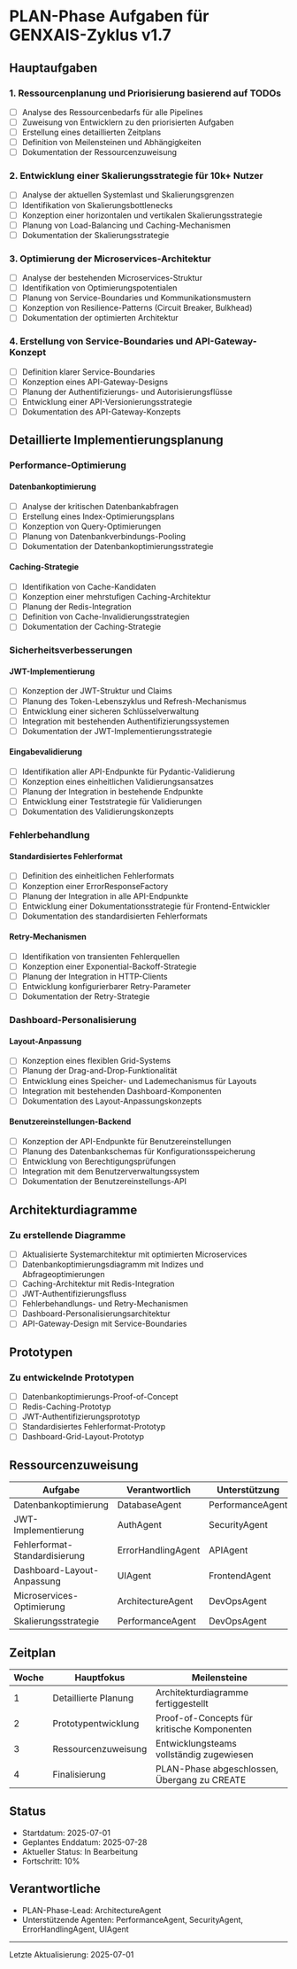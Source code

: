 # PLAN-Phase Aufgaben für GENXAIS-Zyklus v1.7

## Hauptaufgaben

### 1. Ressourcenplanung und Priorisierung basierend auf TODOs
- [ ] Analyse des Ressourcenbedarfs für alle Pipelines
- [ ] Zuweisung von Entwicklern zu den priorisierten Aufgaben
- [ ] Erstellung eines detaillierten Zeitplans
- [ ] Definition von Meilensteinen und Abhängigkeiten
- [ ] Dokumentation der Ressourcenzuweisung

### 2. Entwicklung einer Skalierungsstrategie für 10k+ Nutzer
- [ ] Analyse der aktuellen Systemlast und Skalierungsgrenzen
- [ ] Identifikation von Skalierungsbottlenecks
- [ ] Konzeption einer horizontalen und vertikalen Skalierungsstrategie
- [ ] Planung von Load-Balancing und Caching-Mechanismen
- [ ] Dokumentation der Skalierungsstrategie

### 3. Optimierung der Microservices-Architektur
- [ ] Analyse der bestehenden Microservices-Struktur
- [ ] Identifikation von Optimierungspotentialen
- [ ] Planung von Service-Boundaries und Kommunikationsmustern
- [ ] Konzeption von Resilience-Patterns (Circuit Breaker, Bulkhead)
- [ ] Dokumentation der optimierten Architektur

### 4. Erstellung von Service-Boundaries und API-Gateway-Konzept
- [ ] Definition klarer Service-Boundaries
- [ ] Konzeption eines API-Gateway-Designs
- [ ] Planung der Authentifizierungs- und Autorisierungsflüsse
- [ ] Entwicklung einer API-Versionierungsstrategie
- [ ] Dokumentation des API-Gateway-Konzepts

## Detaillierte Implementierungsplanung

### Performance-Optimierung

#### Datenbankoptimierung
- [ ] Analyse der kritischen Datenbankabfragen
- [ ] Erstellung eines Index-Optimierungsplans
- [ ] Konzeption von Query-Optimierungen
- [ ] Planung von Datenbankverbindungs-Pooling
- [ ] Dokumentation der Datenbankoptimierungsstrategie

#### Caching-Strategie
- [ ] Identifikation von Cache-Kandidaten
- [ ] Konzeption einer mehrstufigen Caching-Architektur
- [ ] Planung der Redis-Integration
- [ ] Definition von Cache-Invalidierungsstrategien
- [ ] Dokumentation der Caching-Strategie

### Sicherheitsverbesserungen

#### JWT-Implementierung
- [ ] Konzeption der JWT-Struktur und Claims
- [ ] Planung des Token-Lebenszyklus und Refresh-Mechanismus
- [ ] Entwicklung einer sicheren Schlüsselverwaltung
- [ ] Integration mit bestehenden Authentifizierungssystemen
- [ ] Dokumentation der JWT-Implementierungsstrategie

#### Eingabevalidierung
- [ ] Identifikation aller API-Endpunkte für Pydantic-Validierung
- [ ] Konzeption eines einheitlichen Validierungsansatzes
- [ ] Planung der Integration in bestehende Endpunkte
- [ ] Entwicklung einer Teststrategie für Validierungen
- [ ] Dokumentation des Validierungskonzepts

### Fehlerbehandlung

#### Standardisiertes Fehlerformat
- [ ] Definition des einheitlichen Fehlerformats
- [ ] Konzeption einer ErrorResponseFactory
- [ ] Planung der Integration in alle API-Endpunkte
- [ ] Entwicklung einer Dokumentationsstrategie für Frontend-Entwickler
- [ ] Dokumentation des standardisierten Fehlerformats

#### Retry-Mechanismen
- [ ] Identifikation von transienten Fehlerquellen
- [ ] Konzeption einer Exponential-Backoff-Strategie
- [ ] Planung der Integration in HTTP-Clients
- [ ] Entwicklung konfigurierbarer Retry-Parameter
- [ ] Dokumentation der Retry-Strategie

### Dashboard-Personalisierung

#### Layout-Anpassung
- [ ] Konzeption eines flexiblen Grid-Systems
- [ ] Planung der Drag-and-Drop-Funktionalität
- [ ] Entwicklung eines Speicher- und Lademechanismus für Layouts
- [ ] Integration mit bestehenden Dashboard-Komponenten
- [ ] Dokumentation des Layout-Anpassungskonzepts

#### Benutzereinstellungen-Backend
- [ ] Konzeption der API-Endpunkte für Benutzereinstellungen
- [ ] Planung des Datenbankschemas für Konfigurationsspeicherung
- [ ] Entwicklung von Berechtigungsprüfungen
- [ ] Integration mit dem Benutzerverwaltungssystem
- [ ] Dokumentation der Benutzereinstellungs-API

## Architekturdiagramme

### Zu erstellende Diagramme

- [ ] Aktualisierte Systemarchitektur mit optimierten Microservices
- [ ] Datenbankoptimierungsdiagramm mit Indizes und Abfrageoptimierungen
- [ ] Caching-Architektur mit Redis-Integration
- [ ] JWT-Authentifizierungsfluss
- [ ] Fehlerbehandlungs- und Retry-Mechanismen
- [ ] Dashboard-Personalisierungsarchitektur
- [ ] API-Gateway-Design mit Service-Boundaries

## Prototypen

### Zu entwickelnde Prototypen

- [ ] Datenbankoptimierungs-Proof-of-Concept
- [ ] Redis-Caching-Prototyp
- [ ] JWT-Authentifizierungsprototyp
- [ ] Standardisiertes Fehlerformat-Prototyp
- [ ] Dashboard-Grid-Layout-Prototyp

## Ressourcenzuweisung

| Aufgabe | Verantwortlich | Unterstützung | Zeitaufwand |
|---------|----------------|---------------|-------------|
| Datenbankoptimierung | DatabaseAgent | PerformanceAgent | 2 Wochen |
| JWT-Implementierung | AuthAgent | SecurityAgent | 1 Woche |
| Fehlerformat-Standardisierung | ErrorHandlingAgent | APIAgent | 1 Woche |
| Dashboard-Layout-Anpassung | UIAgent | FrontendAgent | 2 Wochen |
| Microservices-Optimierung | ArchitectureAgent | DevOpsAgent | 2 Wochen |
| Skalierungsstrategie | PerformanceAgent | DevOpsAgent | 1 Woche |

## Zeitplan

| Woche | Hauptfokus | Meilensteine |
|-------|------------|--------------|
| 1 | Detaillierte Planung | Architekturdiagramme fertiggestellt |
| 2 | Prototypentwicklung | Proof-of-Concepts für kritische Komponenten |
| 3 | Ressourcenzuweisung | Entwicklungsteams vollständig zugewiesen |
| 4 | Finalisierung | PLAN-Phase abgeschlossen, Übergang zu CREATE |

## Status
- Startdatum: 2025-07-01
- Geplantes Enddatum: 2025-07-28
- Aktueller Status: In Bearbeitung
- Fortschritt: 10%

## Verantwortliche
- PLAN-Phase-Lead: ArchitectureAgent
- Unterstützende Agenten: PerformanceAgent, SecurityAgent, ErrorHandlingAgent, UIAgent

---

Letzte Aktualisierung: 2025-07-01 